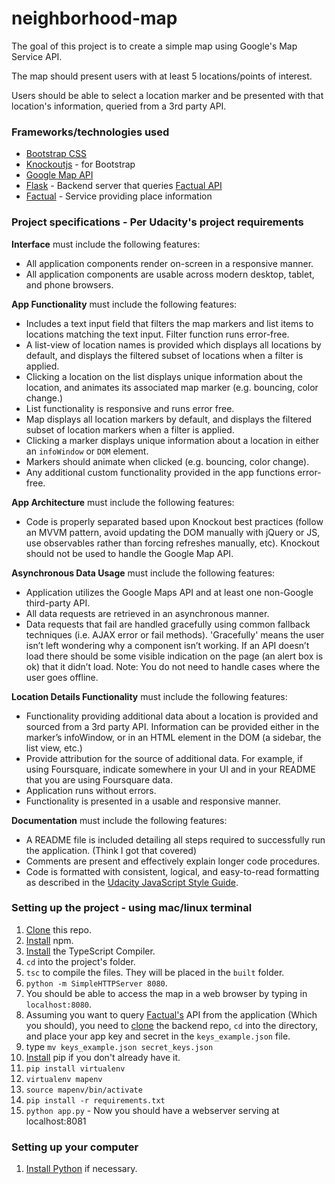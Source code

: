 # neighborhood-map

The goal of this project is to create a simple map using Google's Map Service API.

The map should present users with at least 5 locations/points of interest.

Users should be able to select a location marker and be presented with that location's information, 
queried from a 3rd party API.

### Frameworks/technologies used
- [Bootstrap CSS](http://getbootstrap.com/)
- [Knockoutjs](https://knockoutjs.com/) - for Bootstrap
- [Google Map API](https://developers.google.com/maps/)
- [Flask](http://flask.pocoo.org) - Backend server that queries [Factual API](https://github.com/Factual/factual-python-driver)
- [Factual](https://www.factual.com/solutions/developers) - Service providing place information

### Project specifications - Per Udacity's project requirements

**Interface** must include the following features:
- All application components render on-screen in a responsive manner.
- All application components are usable across modern desktop, tablet, and phone browsers.

**App Functionality** must include the following features:
- Includes a text input field that filters the map markers and list items to locations 
matching the text input. Filter function runs error-free.
- A list-view of location names is provided which displays all locations by default, 
and displays the filtered subset of locations when a filter is applied.
- Clicking a location on the list displays unique information about the location, 
and animates its associated map marker (e.g. bouncing, color change.)
- List functionality is responsive and runs error free.
- Map displays all location markers by default, and displays the filtered subset 
of location markers when a filter is applied.
- Clicking a marker displays unique information about a location in either an `infoWindow` or `DOM` element.
- Markers should animate when clicked (e.g. bouncing, color change).
- Any additional custom functionality provided in the app functions error-free.

**App Architecture** must include the following features:
- Code is properly separated based upon Knockout best practices (follow an MVVM pattern, avoid updating the 
DOM manually with jQuery or JS, use observables rather than forcing refreshes manually, etc). Knockout should 
not be used to handle the Google Map API.

**Asynchronous Data Usage** must include the following features:
- Application utilizes the Google Maps API and at least one non-Google third-party API.
- All data requests are retrieved in an asynchronous manner.
- Data requests that fail are handled gracefully using common fallback techniques (i.e. AJAX error or fail methods).
'Gracefully' means the user isn’t left wondering why a component isn’t working. If an API doesn’t load there 
should be some visible indication on the page (an alert box is ok) that it didn’t load. Note: You do not need
to handle cases where the user goes offline.

**Location Details Functionality** must include the following features:
- Functionality providing additional data about a location is provided and sourced from a 3rd party API. Information 
can be provided either in the marker’s infoWindow, or in an HTML element in the DOM (a sidebar, the list view, etc.)
- Provide attribution for the source of additional data. For example, if using Foursquare, indicate somewhere in 
your UI and in your README that you are using Foursquare data.
- Application runs without errors.
- Functionality is presented in a usable and responsive manner.

**Documentation** must include the following features:
- A README file is included detailing all steps required to successfully run the application. (Think I got that covered)
- Comments are present and effectively explain longer code procedures.
- Code is formatted with consistent, logical, and easy-to-read formatting as described in 
the [Udacity JavaScript Style Guide](http://udacity.github.io/frontend-nanodegree-styleguide/javascript.html).

### Setting up the project - using mac/linux terminal

1. [Clone](https://github.com/jwelker110/neighborhood-map.git) this repo.
2. [Install](http://blog.npmjs.org/post/85484771375/how-to-install-npm) npm.
3. [Install](https://www.npmjs.com/package/typescript) the TypeScript Compiler.
4. `cd` into the project's folder.
5. `tsc` to compile the files. They will be placed in the `built` folder.
6. `python -m SimpleHTTPServer 8080`.
7. You should be able to access the map in a web browser by typing in `localhost:8080`.
8. Assuming you want to query [Factual's](https://www.factual.com/solutions/developers) API from the application 
(Which you should), you need to [clone](https://github.com/jwelker110/neighborhood-map-backend) the backend repo, `cd` into the directory, and place your app key and secret in the `keys_example.json` file.
9. type `mv keys_example.json secret_keys.json`
10. [Install](https://pip.pypa.io/en/stable/installing/) pip if you don't already have it.
11. `pip install virtualenv`
12. `virtualenv mapenv`
13. `source mapenv/bin/activate`
14. `pip install -r requirements.txt`
15. `python app.py` - Now you should have a webserver serving at localhost:8081

### Setting up your computer

1. [Install Python](https://www.python.org/downloads/) if necessary.
